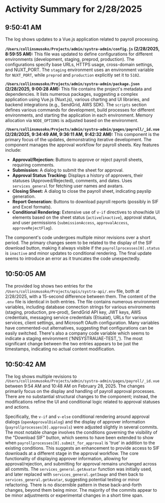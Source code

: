 # Activity Summary for 2/28/2025

## 9:50:41 AM
The log shows updates to a Vue.js application related to payroll processing.

**`/Users/collinsmusoko/Projects/admin/systra-admin/config.js` (2/28/2025, 8:59:55 AM):** This file was updated to define configurations for different environments (development, staging, preprod, production).  The configurations specify base URLs, HTTPS usage, cross-domain settings, and NUXT_PORT.  The `staging` environment uses an environment variable for `NUXT_PORT`, while `preprod` and `production` explicitly set it to `5102`.


**`/Users/collinsmusoko/Projects/admin/systra-admin/package.json` (2/28/2025, 9:00:28 AM):**  This file contains the project's metadata and dependencies.  It lists numerous packages, suggesting a complex application using Vue.js (Nuxt.js), various charting and UI libraries, and backend integrations (e.g., SendGrid, AWS SDK).  The `scripts` section defines various commands for development, build processes for different environments, and starting the application in each environment.  Memory allocation via `NODE_OPTIONS` is adjusted based on the environment.


**`/Users/collinsmusoko/Projects/admin/systra-admin/pages/payroll/_id.vue` (2/28/2025, 9:34:49 AM, 9:36:11 AM, 9:42:32 AM):**  This component is the primary focus of the updates, demonstrating iterative development.  The component manages the approval workflow for payroll sheets. Key features include:

* **Approval/Rejection:** Buttons to approve or reject payroll sheets, requiring comments.
* **Submission:**  A dialog to submit the sheet for approval.
* **Approval Status Tracking:** Displays a history of approvers, their statuses (Approved/Rejected), comments, and dates. Uses `services_general` for fetching user names and avatars.
* **Closing Sheet:** A dialog to close the payroll sheet, indicating payslip generation.
* **Report Generation:** Buttons to download payroll reports (possibly in SIF and Excel formats).
* **Conditional Rendering:** Extensive use of `v-if` directives to show/hide UI elements based on the sheet status (`active`/`inactive`), approval status, and user permissions (`submissionAccess`, `approvalAccess`, `approveRejectFlag`).

The component's code undergoes multiple minor revisions over a short period.  The primary changes seem to be related to the display of the SIF download button, making it always visible if the `payrollprocesses[0].status` is `inactive` and minor updates to conditional rendering. The final update seems to introduce an error  as it truncates the code unexpectedly.


## 10:50:05 AM
The provided log shows two entries for the `/Users/collinsmusoko/Projects/apis/systra-api/.env` file, both at 2/28/2025, with a 15-second difference between them.  The content of the `.env` file is identical in both entries.  The file contains numerous environment variables, including database connection strings for various environments (staging, production, pre-prod),  SendGrid API key, JWT keys, AWS credentials, messaging service credentials (Etisalat), URLs for various services, client settings, and Microsoft OAuth configuration.  Many variables have commented-out alternatives, suggesting that configurations can be easily switched.  There's also a company code variable which seems to indicate a staging environment ('NNSYSTRAUAE-TEST_').  The most significant change between the two entries appears to be just the timestamps, indicating no actual content modification.


## 10:50:42 AM
The log shows multiple revisions to `/Users/collinsmusoko/Projects/admin/systra-admin/pages/payroll/_id.vue` between 9:54 AM and 10:48 AM on February 28, 2025.  The changes primarily focus on the display and handling of payroll approval processes.  There are no substantial structural changes to the component; instead, the modifications refine the UI and conditional logic related to approval statuses and actions.

Specifically, the `v-if` and `v-else` conditional rendering around approval dialogs (`openApprovalDialog`) and the display of approver information (`payrollprocesses[0].approvals`) were adjusted slightly in several commits.  The most notable change involves the conditions governing the visibility of the "Download SIF" button, which seems to have been extended to show when `payrollprocesses[0].submit_for_approval` is 'true' in addition to the existing conditions.  This suggests an enhancement to provide access to SIF downloads at a different stage in the approval workflow. The core functionality of displaying approver information,  allowing for approval/rejection, and submitting for approval remains unchanged across all commits. The `services_general.getAvatar` function was initially used, and later replaced with `services_general.getImage` and then back to `services_general.getAvatar`, suggesting potential testing or minor refactoring.  There is no discernible pattern in these back-and-forth changes, beyond them being minor.  The majority of the commits appear to be minor adjustments or experimental changes in a short time span.
